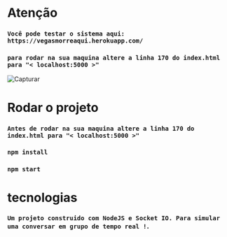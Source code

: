 # Atenção
### `Você pode testar o sistema aqui: https://vegasmorreaqui.herokuapp.com/ ` 
### `para rodar na sua maquina altere a linha 170 do index.html para "< localhost:5000 >"` 

![Capturar](https://user-images.githubusercontent.com/53479051/152654372-11d2ef69-def0-4bc4-bb4b-7613896d4811.PNG)

# Rodar o projeto
### `Antes de rodar na sua maquina altere a linha 170 do index.html para "< localhost:5000 >"` 
### `npm install` 
### `npm start` 


# tecnologias
### `Um projeto construido com NodeJS e Socket IO. Para simular uma conversar em grupo de tempo real !`. 
